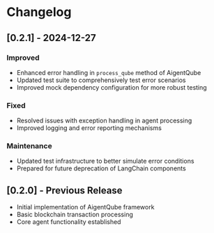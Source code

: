 # Changelog

## [0.2.1] - 2024-12-27

### Improved
- Enhanced error handling in `process_qube` method of AigentQube
- Updated test suite to comprehensively test error scenarios
- Improved mock dependency configuration for more robust testing

### Fixed
- Resolved issues with exception handling in agent processing
- Improved logging and error reporting mechanisms

### Maintenance
- Updated test infrastructure to better simulate error conditions
- Prepared for future deprecation of LangChain components

## [0.2.0] - Previous Release

- Initial implementation of AigentQube framework
- Basic blockchain transaction processing
- Core agent functionality established
